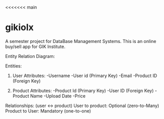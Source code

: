 <<<<<<< main
# gikiolx
A semester project for DataBase Management Systems. This is an online buy/sell app for GIK Institute.

Entity Relation Diagram:

Entities:
1) User
           Attributes:
                           -Username
                           -User id (Primary Key)
                           -Email
                           -Product ID (Foreign Key)

2) Product
           Attributes:
                           -Product Id (Primary Key)
                           -User ID (Foreign Key)
                           -Product Name
                           -Upload Date
                           -Price


Relationships:
(user <-> product)
User to product: Optional (zero-to-Many)
Product to User: Mandatory (one-to-one)
